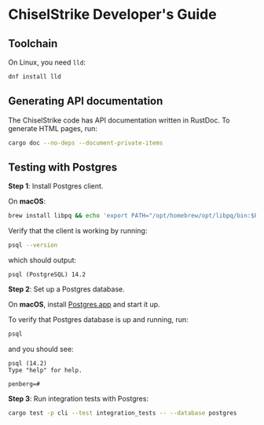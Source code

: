 # ChiselStrike Developer's Guide

## Toolchain

On Linux, you need `lld`:

```bash
dnf install lld
```

## Generating API documentation

The ChiselStrike code has API documentation written in RustDoc. To generate
HTML pages, run:

```bash
cargo doc --no-deps --document-private-items
```

## Testing with Postgres

**Step 1**: Install Postgres client.

On **macOS**:

```bash
brew install libpq && echo 'export PATH="/opt/homebrew/opt/libpq/bin:$PATH"' >> ~/.zshrc
```

Verify that the client is working by running:

```bash
psql --version
```

which should output:

```console
psql (PostgreSQL) 14.2
```

**Step 2**: Set up a Postgres database.

On **macOS**, install [Postgres.app](https://postgresapp.com) and start it up.

To verify that Postgres database is up and running, run:

```bash
psql
```

and you should see:

```
psql (14.2)
Type "help" for help.

penberg=#
```

**Step 3**: Run integration tests with Postgres:

```bash
cargo test -p cli --test integration_tests -- --database postgres
```
